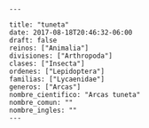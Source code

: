 
      ---

      title: "tuneta"
      date: 2017-08-18T20:46:32-06:00
      draft: false
      reinos: ["Animalia"]
      divisiones: ["Arthropoda"]
      clases: ["Insecta"]
      ordenes: ["Lepidoptera"]
      familias: ["Lycaenidae"]
      generos: ["Arcas"]
      nombre_cientifico: "Arcas tuneta"
      nombre_comun: ""
      nombre_ingles: ""
      ---

      